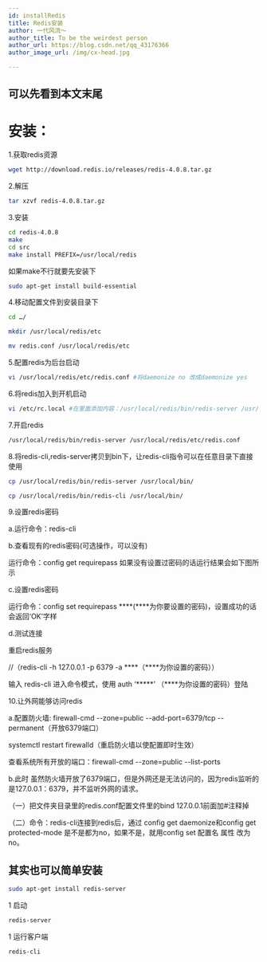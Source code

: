 ```yaml
---
id: installRedis
title: Redis安装
author: 一代风流～
author_title: To be the weirdest person
author_url: https://blog.csdn.net/qq_43176366
author_image_url: /img/cx-head.jpg

---
```


## 可以先看到本文末尾

# 安装：

1.获取redis资源

```bash
wget http://download.redis.io/releases/redis-4.0.8.tar.gz
```
<!--truncate-->

2.解压

```bash
tar xzvf redis-4.0.8.tar.gz
```
3.安装
```bash
cd redis-4.0.8
make
cd src
make install PREFIX=/usr/local/redis

```
如果make不行就要先安装下 
```bash
sudo apt-get install build-essential
```
4.移动配置文件到安装目录下

```bash
cd …/

mkdir /usr/local/redis/etc

mv redis.conf /usr/local/redis/etc
```

5.配置redis为后台启动

```bash
vi /usr/local/redis/etc/redis.conf #将daemonize no 改成daemonize yes


```

6.将redis加入到开机启动

```bash
vi /etc/rc.local #在里面添加内容：/usr/local/redis/bin/redis-server /usr/local/redis/etc/redis.conf (意思就是开机调用这段开启redis的命令)


```

7.开启redis

```bash
/usr/local/redis/bin/redis-server /usr/local/redis/etc/redis.conf
```

8.将redis-cli,redis-server拷贝到bin下，让redis-cli指令可以在任意目录下直接使用

```bash
cp /usr/local/redis/bin/redis-server /usr/local/bin/

cp /usr/local/redis/bin/redis-cli /usr/local/bin/
```

9.设置redis密码

a.运行命令：redis-cli

b.查看现有的redis密码(可选操作，可以没有)

运行命令：config get requirepass 如果没有设置过密码的话运行结果会如下图所示

c.设置redis密码

运行命令：config set requirepass ****(****为你要设置的密码)，设置成功的话会返回‘OK’字样

d.测试连接

重启redis服务

//（redis-cli -h 127.0.0.1 -p 6379 -a ****（****为你设置的密码））

输入 redis-cli 进入命令模式，使用 auth ‘*****’ （****为你设置的密码）登陆

10.让外网能够访问redis

a.配置防火墙: firewall-cmd --zone=public --add-port=6379/tcp --permanent（开放6379端口）

systemctl restart firewalld（重启防火墙以使配置即时生效）

查看系统所有开放的端口：firewall-cmd --zone=public --list-ports

b.此时 虽然防火墙开放了6379端口，但是外网还是无法访问的，因为redis监听的是127.0.0.1：6379，并不监听外网的请求。

（一）把文件夹目录里的redis.conf配置文件里的bind 127.0.0.1前面加#注释掉

（二）命令：redis-cli连接到redis后，通过 config get daemonize和config get protected-mode 是不是都为no，如果不是，就用config set 配置名 属性 改为no。

## 其实也可以简单安装

```bash
sudo apt-get install redis-server
```


1
启动

```bash
redis-server

```

1
运行客户端

```bash
redis-cli
```

